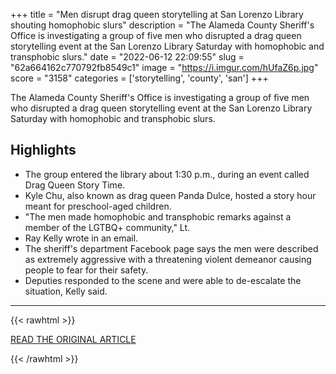 +++
title = "Men disrupt drag queen storytelling at San Lorenzo Library shouting homophobic slurs"
description = "The Alameda County Sheriff's Office is investigating a group of five men who disrupted a drag queen storytelling event at the San Lorenzo Library Saturday with homophobic and transphobic slurs."
date = "2022-06-12 22:09:55"
slug = "62a664162c770792fb8549c1"
image = "https://i.imgur.com/hUfaZ6p.jpg"
score = "3158"
categories = ['storytelling', 'county', 'san']
+++

The Alameda County Sheriff's Office is investigating a group of five men who disrupted a drag queen storytelling event at the San Lorenzo Library Saturday with homophobic and transphobic slurs.

## Highlights

- The group entered the library about 1:30 p.m., during an event called Drag Queen Story Time.
- Kyle Chu, also known as drag queen Panda Dulce, hosted a story hour meant for preschool-aged children.
- "The men made homophobic and transphobic remarks against a member of the LGTBQ+ community," Lt.
- Ray Kelly wrote in an email.
- The sheriff's department Facebook page says the men were described as extremely aggressive with a threatening violent demeanor causing people to fear for their safety.
- Deputies responded to the scene and were able to de-escalate the situation, Kelly said.

---

{{< rawhtml >}}
  <p class="article-category">
    <a target="_blank" href="https://www.cbsnews.com/sanfrancisco/news/men-disrupt-drag-queen-storytelling-at-san-lorenzo-library-shouting-homophobic-slurs/">READ THE ORIGINAL ARTICLE</a>
  </p>
{{< /rawhtml >}}
